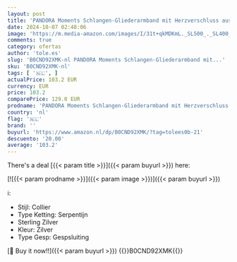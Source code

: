 ```yaml
---
layout: post
title: 'PANDORA Moments Schlangen-Gliederarmband mit Herzverschluss aus Sterling Silber  kompatibel Moments Kollektion  Länge: 45cm  393091C00-45'
date: 2024-10-07 02:48:06
image: 'https://m.media-amazon.com/images/I/31t+qkMDKmL._SL500_._SL400_.jpg'
comments: true
category: ofertas
author: 'tole.es'
slug: 'B0CND92XMK-nl PANDORA Moments Schlangen-Gliederarmband mit...'
sku: 'B0CND92XMK-nl'
tags: [ '🇳🇱', ]
actualPrice: 103.2 EUR
currency: EUR
price: 103.2
comparePrice: 129.0 EUR
prodname: 'PANDORA Moments Schlangen-Gliederarmband mit Herzverschluss aus Sterling Silber  kompatibel Moments Kollektion  Länge: 45cm  393091C00-45'
country: 'nl'
flag: '🇳🇱'
brand: ''
buyurl: 'https://www.amazon.nl/dp/B0CND92XMK/?tag=tolees0b-21'
descuento: '20.00'
average: '103.2'
---
```


There's a deal [{{< param title >}}]({{< param buyurl >}})  here:

[![{{< param prodname >}}]({{< param image >}})]({{< param buyurl >}})

ℹ️:

- Stijl: Collier
- Type Ketting: Serpentijn
- Sterling Zilver
- Kleur: Zilver
- Type Gesp: Gespsluiting

[🛒 Buy it now!!]({{< param buyurl >}})
{{<world>}}B0CND92XMK{{</world>}}
